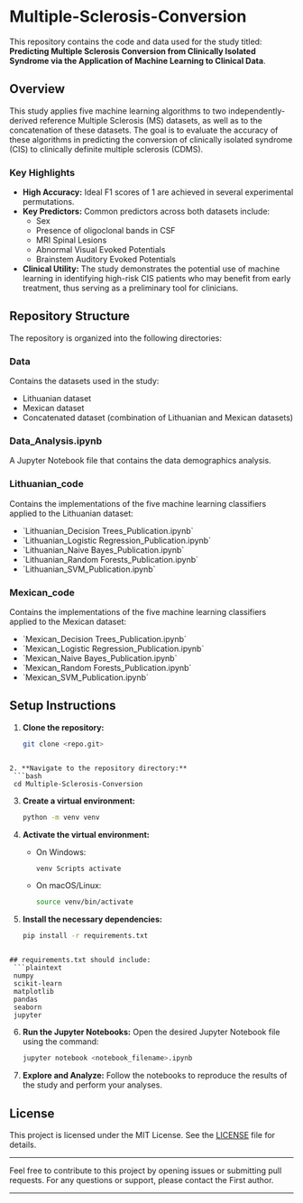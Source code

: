 # Multiple-Sclerosis-Conversion

This repository contains the code and data used for the study titled: **Predicting Multiple Sclerosis Conversion from Clinically Isolated Syndrome via the Application of Machine Learning to Clinical Data**.

## Overview

This study applies five machine learning algorithms to two independently-derived reference Multiple Sclerosis (MS) datasets, as well as to the concatenation of these datasets. The goal is to evaluate the accuracy of these algorithms in predicting the conversion of clinically isolated syndrome (CIS) to clinically definite multiple sclerosis (CDMS).

### Key Highlights
- **High Accuracy:** Ideal F1 scores of 1 are achieved in several experimental permutations.
- **Key Predictors:** Common predictors across both datasets include:
  - Sex
  - Presence of oligoclonal bands in CSF
  - MRI Spinal Lesions
  - Abnormal Visual Evoked Potentials
  - Brainstem Auditory Evoked Potentials
- **Clinical Utility:** The study demonstrates the potential use of machine learning in identifying high-risk CIS patients who may benefit from early treatment, thus serving as a preliminary tool for clinicians.

## Repository Structure

The repository is organized into the following directories:

### Data
Contains the datasets used in the study:
- Lithuanian dataset
- Mexican dataset
- Concatenated dataset (combination of Lithuanian and Mexican datasets)

### Data_Analysis.ipynb
A Jupyter Notebook file that contains the data demographics analysis.

### Lithuanian_code
Contains the implementations of the five machine learning classifiers applied to the Lithuanian dataset:
- \`Lithuanian_Decision Trees_Publication.ipynb\`
- \`Lithuanian_Logistic Regression_Publication.ipynb\`
- \`Lithuanian_Naive Bayes_Publication.ipynb\`
- \`Lithuanian_Random Forests_Publication.ipynb\`
- \`Lithuanian_SVM_Publication.ipynb\`

### Mexican_code
Contains the implementations of the five machine learning classifiers applied to the Mexican dataset:
- \`Mexican_Decision Trees_Publication.ipynb\`
- \`Mexican_Logistic Regression_Publication.ipynb\`
- \`Mexican_Naive Bayes_Publication.ipynb\`
- \`Mexican_Random Forests_Publication.ipynb\`
- \`Mexican_SVM_Publication.ipynb\`

## Setup Instructions

1. **Clone the repository:**
   ```bash
   git clone <repo.git>
  ```

2. **Navigate to the repository directory:**
   ```bash
   cd Multiple-Sclerosis-Conversion
   ```

3. **Create a virtual environment:**
   ```bash
   python -m venv venv
   ```

4. **Activate the virtual environment:**
   - On Windows:
     ```bash
     venv Scripts activate
     ```
   - On macOS/Linux:
     ```bash
     source venv/bin/activate
     ```

5. **Install the necessary dependencies:**
   ```bash
   pip install -r requirements.txt
  ```

## requirements.txt should include:
   ```plaintext
   numpy
   scikit-learn
   matplotlib
   pandas
   seaborn
   jupyter
   ```

6. **Run the Jupyter Notebooks:**
   Open the desired Jupyter Notebook file using the command:
   ```bash
   jupyter notebook <notebook_filename>.ipynb
   ```

7. **Explore and Analyze:**
   Follow the notebooks to reproduce the results of the study and perform your analyses.

## License

This project is licensed under the MIT License. See the [LICENSE](LICENSE) file for details.

---

Feel free to contribute to this project by opening issues or submitting pull requests. For any questions or support, please contact the First author.

---




